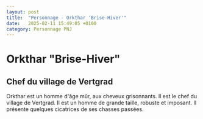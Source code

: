 ```yaml
---
layout: post
title:  "Personnage - Orkthar 'Brise-Hiver'"
date:   2025-02-11 15:49:05 +0100
category: Personnage PNJ
---
```


# Orkthar "Brise-Hiver"
## Chef du village de Vertgrad

Orkthar est un homme d'âge mûr, aux cheveux grisonnants. Il est le chef du village de Vertgrad. Il est un homme de grande taille, robuste et imposant. Il présente quelques cicatrices de ses chasses passées.